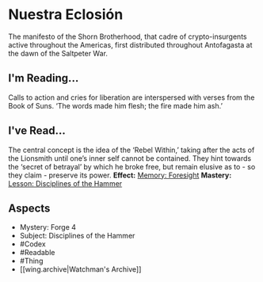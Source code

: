 # Nuestra Eclosión
The manifesto of the Shorn Brotherhood, that cadre of crypto-insurgents active throughout the Americas, first distributed throughout Antofagasta at the dawn of the Saltpeter War.
## I'm Reading...
Calls to action and cries for liberation are interspersed with verses from the Book of Suns. ‘The words made him flesh; the fire made him ash.’
## I've Read...
The central concept is the idea of the ‘Rebel Within,’ taking after the acts of the Lionsmith until one’s inner self cannot be contained. They hint towards the ‘secret of betrayal’ by which he broke free, but remain elusive as to - so they claim - preserve its power.
**Effect:** [Memory: Foresight](https://uadaf.theevilroot.xyz/rowenarium/element/mem.foresight)
**Mastery:** [Lesson: Disciplines of the Hammer](https://uadaf.theevilroot.xyz/rowenarium/element/x.disciplinesofthehammer)
## Aspects
- Mystery: Forge 4
- Subject: Disciplines of the Hammer
- #Codex
- #Readable
- #Thing
- [[wing.archive|Watchman's Archive]]